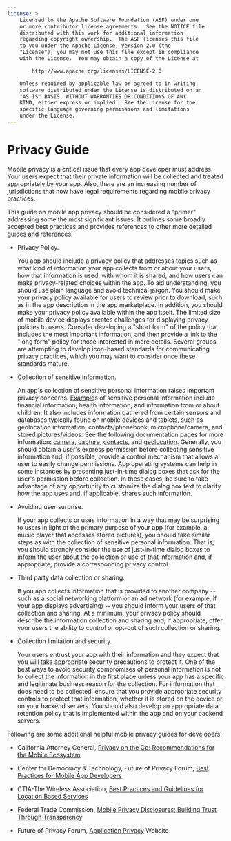 ```yaml
---
license: >
    Licensed to the Apache Software Foundation (ASF) under one
    or more contributor license agreements.  See the NOTICE file
    distributed with this work for additional information
    regarding copyright ownership.  The ASF licenses this file
    to you under the Apache License, Version 2.0 (the
    "License"); you may not use this file except in compliance
    with the License.  You may obtain a copy of the License at

        http://www.apache.org/licenses/LICENSE-2.0

    Unless required by applicable law or agreed to in writing,
    software distributed under the License is distributed on an
    "AS IS" BASIS, WITHOUT WARRANTIES OR CONDITIONS OF ANY
    KIND, either express or implied.  See the License for the
    specific language governing permissions and limitations
    under the License.
---
```


Privacy Guide
=============

Mobile privacy is a critical issue that every app developer must address. Your users expect that their private information will be collected and treated appropriately by your app. Also, there are an increasing number of jurisdictions that now have legal requirements regarding mobile privacy practices.

This guide on mobile app privacy should be considered a "primer" addressing some the most significant issues. It outlines some broadly accepted best practices and provides references to other more detailed guides and references.

* Privacy Policy.

    You app should include a privacy policy that addresses topics such as what kind of information your app collects from or about your users, how that information is used, with whom it is shared, and how users can make privacy-related choices within the app. To aid understanding, you should use plain language and avoid technical jargon. You should make your privacy policy available for users to review prior to download, such as in the app description in the app marketplace. In addition, you should make your privacy policy available within the app itself. The limited size of mobile device displays creates challenges for displaying privacy policies to users. Consider developing a "short form" of the policy that includes the most important information, and then provide a link to the "long form" policy for those interested in more details. Several groups are attempting to develop icon-based standards for communicating privacy practices, which you may want to consider once these standards mature.

* Collection of sensitive information.

    An app's collection of sensitive personal information raises important privacy concerns. <a href="../../cordova/storage/storage.opendatabase.html">Example</a>s of sensitive personal information include financial information, health information, and information from or about children. It also includes information gathered from certain sensors and databases typically found on mobile devices and tablets, such as geolocation information, contacts/phonebook, microphone/camera, and stored pictures/videos. See the following documentation pages for more information: [camera](cordova_camera_camera.md.html), [capture](cordova_media_capture_capture.md.html), [contacts](cordova_contacts_contacts.md.html), and [geolocation](cordova_geolocation_geolocation.md.html). Generally, you should obtain a user's express permission before collecting sensitive information and, if possible, provide a control mechanism that allows a user to easily change permissions. App operating systems can help in some instances by presenting just-in-time dialog boxes that ask for the user's permission before collection. In these cases, be sure to take advantage of any opportunity to customize the dialog box text to clarify how the app uses and, if applicable, shares such information.

* Avoiding user surprise.

    If your app collects or uses information in a way that may be surprising to users in light of the primary purpose of your app (for example, a music player that accesses stored pictures), you should take similar steps as with the collection of sensitive personal information. That is, you should strongly consider the use of just-in-time dialog boxes to inform the user about the collection or use of that information and, if appropriate, provide a corresponding privacy control.

* Third party data collection or sharing.

    If you app collects information that is provided to another company -- such as a social networking platform or an ad network (for example, if your app displays advertising) -- you should inform your users of that collection and sharing. At a minimum, your privacy policy should describe the information collection and sharing and, if appropriate, offer your users the ability to control or opt-out of such collection or sharing.

* Collection limitation and security.

    Your users entrust your app with their information and they expect that you will take appropriate security precautions to protect it. One of the best ways to avoid security compromises of personal information is not to collect the information in the first place unless your app has a specific and legitimate business reason for the collection. For information that does need to be collected, ensure that you provide appropriate security controls to protect that information, whether it is stored on the device or on your backend servers. You should also develop an appropriate data retention policy that is implemented within the app and on your backend servers.

Following are some additional helpful mobile privacy guides for developers:

* California Attorney General, [Privacy on the Go: Recommendations for the Mobile Ecosystem][1]

* Center for Democracy & Technology, Future of Privacy Forum, [Best Practices for Mobile App Developers][2]

* CTIA-The Wireless Association, [Best Practices and Guidelines for Location Based Services][3]

* Federal Trade Commission, [Mobile Privacy Disclosures: Building Trust Through Transparency][4]

* Future of Privacy Forum, [Application Privacy][5] Website

[1]: http://oag.ca.gov/sites/all/files/pdfs/privacy/privacy_on_the_go.pdf
[2]: http://www.futureofprivacy.org/wp-content/uploads/Best-Practices-for-Mobile-App-Developers_Final.pdf
[3]: http://www.ctia.org/business_resources/wic/index.cfm/AID/11300
[4]: http://www.ftc.gov/os/2013/02/130201mobileprivacyreport.pdf
[5]: http://www.applicationprivacy.org
